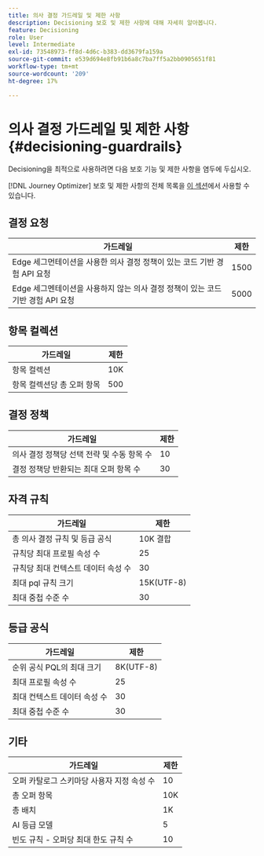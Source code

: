 ```yaml
---
title: 의사 결정 가드레일 및 제한 사항
description: Decisioning 보호 및 제한 사항에 대해 자세히 알아봅니다.
feature: Decisioning
role: User
level: Intermediate
exl-id: 73548973-ff8d-4d6c-b383-dd3679fa159a
source-git-commit: e539d694e8fb91b6a8c7ba7ff5a2bb0905651f81
workflow-type: tm+mt
source-wordcount: '209'
ht-degree: 17%

---
```


# 의사 결정 가드레일 및 제한 사항 {#decisioning-guardrails}

Decisioning을 최적으로 사용하려면 다음 보호 기능 및 제한 사항을 염두에 두십시오.

[!DNL Journey Optimizer] 보호 및 제한 사항의 전체 목록을 [이 섹션](../start/guardrails.md)에서 사용할 수 있습니다.

## 결정 요청

| 가드레일 | 제한 |
| ------- | ------- |
| Edge 세그먼테이션을 사용한 의사 결정 정책이 있는 코드 기반 경험 API 요청 | 1500 |
| Edge 세그멘테이션을 사용하지 않는 의사 결정 정책이 있는 코드 기반 경험 API 요청 | 5000 |

## 항목 컬렉션

| 가드레일 | 제한 |
| ------- | ------- |
| 항목 컬렉션 | 10K |
| 항목 컬렉션당 총 오퍼 항목 | 500 |

## 결정 정책

| 가드레일 | 제한 |
| ------- | ------- |
| 의사 결정 정책당 선택 전략 및 수동 항목 수 | 10 |
| 결정 정책당 반환되는 최대 오퍼 항목 수 | 30 |

## 자격 규칙

| 가드레일 | 제한 |
| ------- | ------- |
| 총 의사 결정 규칙 및 등급 공식 | 10K 결합 |
| 규칙당 최대 프로필 속성 수 | 25 |
| 규칙당 최대 컨텍스트 데이터 속성 수 | 30 |
| 최대 pql 규칙 크기 | 15K(UTF-8) |
| 최대 중첩 수준 수 | 30 |

## 등급 공식

| 가드레일 | 제한 |
| ------- | ------- |
| 순위 공식 PQL의 최대 크기 | 8K(UTF-8) |
| 최대 프로필 속성 수 | 25 |
| 최대 컨텍스트 데이터 속성 수 | 30 |
| 최대 중첩 수준 수 | 30 |

## 기타

| 가드레일 | 제한 |
| ------- | ------- |
| 오퍼 카탈로그 스키마당 사용자 지정 속성 수 | 10 |
| 총 오퍼 항목 | 10K |
| 총 배치 | 1K |
| AI 등급 모델 | 5 |
| 빈도 규칙 - 오퍼당 최대 한도 규칙 수 | 10 |
